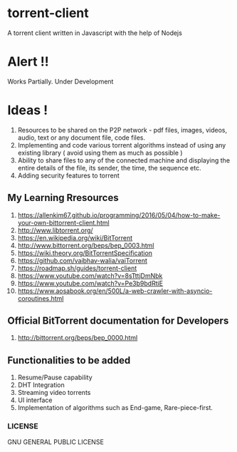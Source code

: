# torrent-client
A torrent client written in Javascript with the help of Nodejs

# Alert !!
Works Partially. Under Development


# Ideas !
1. Resources to be shared on the P2P network - pdf files, images, videos, audio, text or any document file, code files.
2. Implementing and code various torrent algorithms instead of using any existing library ( avoid using them as much as possible ) 
3. Ability to share files to any of the connected machine and displaying the entire details of the file, its sender, the time, the sequence etc.
4. Adding security features to torrent

## My Learning Rresources
1. <a href = "https://allenkim67.github.io/programming/2016/05/04/how-to-make-your-own-bittorrent-client.html">https://allenkim67.github.io/programming/2016/05/04/how-to-make-your-own-bittorrent-client.html</a>
2. <a href = "http://www.libtorrent.org/">http://www.libtorrent.org/</a>
3. <a href = "https://en.wikipedia.org/wiki/BitTorrent">https://en.wikipedia.org/wiki/BitTorrent</a>
4. <a href = "http://www.bittorrent.org/beps/bep_0003.html">http://www.bittorrent.org/beps/bep_0003.html</a>
5. <a href = "https://wiki.theory.org/BitTorrentSpecification">https://wiki.theory.org/BitTorrentSpecification</a>
6. <a href = "https://github.com/vaibhav-walia/vaiTorrent">https://github.com/vaibhav-walia/vaiTorrent</a>
7. <a href = "https://roadmap.sh/guides/torrent-client">https://roadmap.sh/guides/torrent-client</a>
8. <a href = "https://www.youtube.com/watch?v=8sTttjDmNbk">https://www.youtube.com/watch?v=8sTttjDmNbk</a>
9. <a href = "https://www.youtube.com/watch?v=Pe3b9bdRtiE">https://www.youtube.com/watch?v=Pe3b9bdRtiE</a>
10. <a href = "https://www.aosabook.org/en/500L/a-web-crawler-with-asyncio-coroutines.html">https://www.aosabook.org/en/500L/a-web-crawler-with-asyncio-coroutines.html</a>

## Official BitTorrent documentation for Developers 
1. <a href = "http://bittorrent.org/beps/bep_0000.html">http://bittorrent.org/beps/bep_0000.html</a>


## Functionalities to be added 
1. Resume/Pause capability
2. DHT Integration
3. Streaming video torrents
4. UI interface
5. Implementation of algorithms such as End-game, Rare-piece-first.

### LICENSE
GNU GENERAL PUBLIC LICENSE
